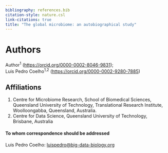 ```yaml
---
bibliography: references.bib
citation-style: nature.csl
link-citations: true
title: "The global microbiome: an autobiographical study"
---
```



# Authors
Author<sup>1</sup> (https://orcid.org/0000-0002-8046-9831); <br>
Luis Pedro Coelho<sup>1,2</sup> (https://orcid.org/0000-0002-9280-7885)

## Affiliations
1. Centre for Microbiome Research, School of Biomedical Sciences, Queensland University of Technology, Translational Research Institute, Woolloongabba, Queensland, Australia.
2. Centre for Data Science, Queensland University of Technology, Brisbane, Australia

#### To whom correspondence should be addressed
Luis Pedro Coelho: luispedro@big-data-biology.org
